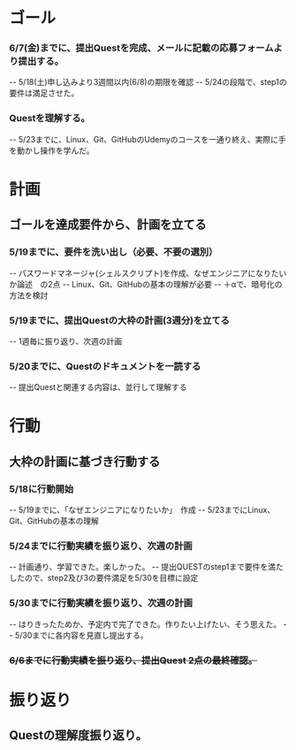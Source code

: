 # ゴール
### 6/7(金)までに、提出Questを完成、メールに記載の応募フォームより提出する。
-- 5/18(土)申し込みより3週間以内(6/8)の期限を確認
-- 5/24の段階で、step1の要件は満足させた。
### Questを理解する。
-- 5/23までに、Linux、Git、GitHubのUdemyのコースを一通り終え、実際に手を動かし操作を学んだ。

# 計画
## ゴールを達成要件から、計画を立てる
### 5/19までに、要件を洗い出し（必要、不要の選別）
-- パスワードマネージャ(シェルスクリプト)を作成、なぜエンジニアになりたいか論述　の2点
-- Linux、Git、GitHubの基本の理解が必要
-- ＋αで、暗号化の方法を検討
### 5/19までに、提出Questの大枠の計画(3週分)を立てる
-- 1週毎に振り返り、次週の計画
### 5/20までに、Questのドキュメントを一読する
-- 提出Questと関連する内容は、並行して理解する


# 行動
## 大枠の計画に基づき行動する
### 5/18に行動開始
-- 5/19までに、「なぜエンジニアになりたいか」　作成
-- 5/23までにLinux、Git、GitHubの基本の理解
### 5/24までに行動実績を振り返り、次週の計画
-- 計画通り、学習できた。楽しかった。
-- 提出QUESTのstep1まで要件を満たしたので、step2及び3の要件満足を5/30を目標に設定
### 5/30までに行動実績を振り返り、次週の計画
-- はりきったためか、予定内で完了できた。作りたい上げたい、そう思えた。
-- 5/30までに各内容を見直し提出する。 
### ~~6/6までに行動実績を振り返り、提出Quest 2点の最終確認。~~


# 振り返り
## Questの理解度振り返り。
